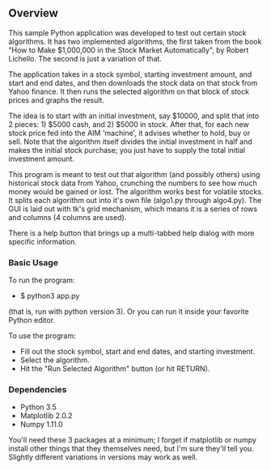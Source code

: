 ## Overview

This sample Python application was developed to test out certain stock algorithms. It has two implemented algorithms, the first taken from the book "How to Make $1,000,000 in the Stock Market Automatically", by Robert Lichello. The second is just a variation of that.

The application takes in a stock symbol, starting investment amount, and start and end dates, and then downloads the stock data on that stock from Yahoo finance. It then runs the selected algorithm on that block of stock prices and graphs the result.

The idea is to start with an initial investment, say $10000, and split that into 2 pieces: 1) $5000 cash, and 2) $5000 in stock.
After that, for each new stock price fed into the AIM 'machine', it advises whether to hold, buy or sell. Note that the algorithm itself divides the initial investment in half and makes the initial stock purchase; you just have to supply the total initial investment amount.

This program is meant to test out that algorithm (and possibly others) using historical stock data from Yahoo, crunching the numbers to see how much money would be gained or lost. The algorithm works best for volatile stocks.
It splits each algorithm out into it's own file (algo1.py through algo4.py). The GUI is laid out with tk's grid mechanism, which means it is a series of rows and columns (4 columns are used).

There is a help button that brings up a multi-tabbed help dialog with more specific information.


### Basic Usage

To run the program:

- $ python3 app.py

(that is, run with python version 3). Or you can run it inside your favorite Python editor.

To use the program:

- Fill out the stock symbol, start and end dates, and starting investment.
- Select the algorithm.
- Hit the "Run Selected Algorithm" button (or hit RETURN).


### Dependencies

- Python 3.5
- Matplotlib 2.0.2
- Numpy 1.11.0

You'll need these 3 packages at a minimum; I forget if matplotlib or numpy install other things that they themselves need, but I'm sure they'll tell you.
Slightly different variations in versions may work as well.
